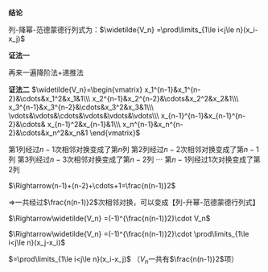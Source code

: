 **结论**

列-降幂-范德蒙德行列式为：$\widetilde{V_n}
=\prod\limits_{1\le i<j\le n}(x_i-x_j)$

**证法一**

再来一遍降阶法+递推法

**证法二**
$\widetilde{V_n}=\begin{vmatrix}
x_1^{n-1}&x_1^{n-2}&\cdots&x_1^2&x_1&1\\\ 
x_2^{n-1}&x_2^{n-2}&\cdots&x_2^2&x_2&1\\\ 
x_3^{n-1}&x_3^{n-2}&\cdots&x_3^2&x_3&1\\\ 
\vdots&\vdots&\cdots&\vdots&\vdots&\vdots\\\ 
x_{n-1}^{n-1}&x_{n-1}^{n-2}&\cdots&
x_{n-1}^2&x_{n-1}&1\\\ 
x_n^{n-1}&x_n^{n-2}&\cdots&x_n^2&x_n&1
\end{vmatrix}$

第1列经过$n-1$次相邻对换变成了第$n$列
第2列经过$n-2$次相邻对换变成了第$n-1$列
第3列经过$n-3$次相邻对换变成了第$n-2$列
$\cdots$
第$n-1$列经过$1$次对换变成了第$2$列

$\Rightarrow(n-1)+(n-2)+\cdots+1=\frac{n(n-1)}2$

$\Rightarrow$一共经过$\frac{n(n-1)}2$次相邻对换，可以变成【列-升幂-范德蒙德行列式】

$\Rightarrow\widetilde{V_n}
=(-1)^{\frac{n(n-1)}2}\cdot V_n$

$\Rightarrow\widetilde{V_n}
=(-1)^{\frac{n(n-1)}2}\cdot
\prod\limits_{1\le i<j\le n}(x_j-x_i)$

$=\prod\limits_{1\le i<j\le n}(x_i-x_j)$ （$V_n$一共有$\frac{n(n-1)}2$项）